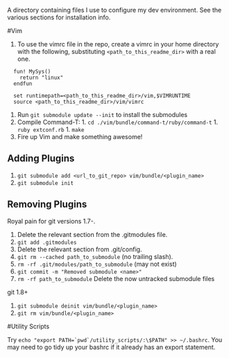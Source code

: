 A directory containing files I use to configure my dev environment. See the various sections for installation info.

#Vim

  1. To use the vimrc file in the repo, create a vimrc in your home directory with the following, substituting `<path_to_this_readme_dir>` with a real one.
  ```vim
    fun! MySys()
      return "linux"
    endfun

    set runtimepath=<path_to_this_readme_dir>/vim,$VIMRUNTIME
    source <path_to_this_readme_dir>/vim/vimrc
  ```
  1. Run ```git submodule update --init``` to install the submodules
  1. Compile Command-T:
    1. `cd ./vim/bundle/command-t/ruby/command-t`
    1. `ruby extconf.rb`
    1. `make`
  1. Fire up Vim and make something awesome!

## Adding Plugins

 1. `git submodule add <url_to_git_repo> vim/bundle/<plugin_name>`
 1. `git submodule init`

## Removing Plugins

Royal pain for git versions 1.7-.

 1. Delete the relevant section from the .gitmodules file.
 1. `git add .gitmodules`
 1. Delete the relevant section from .git/config.
 1. `git rm --cached path_to_submodule` (no trailing slash).
 1. `rm -rf .git/modules/path_to_submodule` (may not exist)
 1. `git commit -m "Removed submodule <name>"`
 1. `rm -rf path_to_submodule` Delete the now untracked submodule files

git 1.8+

 1. `git submodule deinit vim/bundle/<plugin_name>`
 1. `git rm vim/bundle/<plugin_name>`

#Utility Scripts

Try ```echo "export PATH=`pwd`/utility_scripts/:\$PATH" >> ~/.bashrc```. You may need to go tidy up your bashrc if it already has an export statement.
